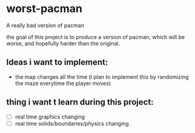 # worst-pacman
A really bad version of pacman

the goal of this project is to produce a version of pacman, which will be worse, and hopefully harder than the original.

## Ideas i want to implement:
* the map changes all the time (i plan to implement this by randomizing the maze everytime the player moves)


## thing i want t learn during this project:
* [ ] real time graphics changing
* [ ] real time solids/boundaries/physics changing
